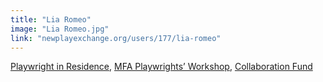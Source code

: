 ```yaml
---
title: "Lia Romeo"
image: "Lia Romeo.jpg"
link: "newplayexchange.org/users/177/lia-romeo"
---
```


[Playwright in Residence](/programs/collaboration-fund), [MFA Playwrights’ Workshop](/programs/mfa-playwrights-workshop), [Collaboration Fund](/programs/collaboration-fund)
